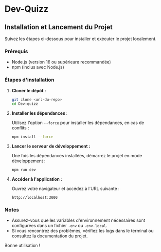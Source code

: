 # Dev-Quizz

## Installation et Lancement du Projet

Suivez les étapes ci-dessous pour installer et exécuter le projet localement.

### Prérequis

- Node.js (version 16 ou supérieure recommandée)
- npm (inclus avec Node.js)

### Étapes d'installation

1. **Cloner le dépôt :**

   ```bash
   git clone <url-du-repo>
   cd Dev-quizz
   ```

2. **Installer les dépendances :**

   Utilisez l'option `--force` pour installer les dépendances, en cas de conflits :

   ```bash
   npm install --force
   ```

3. **Lancer le serveur de développement :**

   Une fois les dépendances installées, démarrez le projet en mode développement :

   ```bash
   npm run dev
   ```

4. **Accéder à l'application :**

   Ouvrez votre navigateur et accédez à l'URL suivante :

   ```
   http://localhost:3000
   ```

### Notes

- Assurez-vous que les variables d'environnement nécessaires sont configurées dans un fichier `.env` ou `.env.local`.
- Si vous rencontrez des problèmes, vérifiez les logs dans le terminal ou consultez la documentation du projet.

Bonne utilisation !
